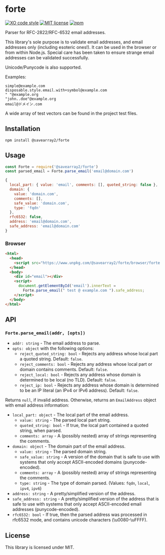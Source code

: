 # forte

[![XO code style](https://img.shields.io/badge/code_style-XO-5ed9c7.svg)](https://github.com/xojs/xo)
[![MIT license](https://img.shields.io/npm/l/@savearray2/forte?color=blue)](https://en.wikipedia.org/wiki/MIT_License)
[![npm](https://img.shields.io/npm/v/@savearray2/forte)](https://www.npmjs.com/package/@savearray2/forte)

Parser for RFC-2822/RFC-6532 email addresses.

This library's sole purpose is to validate email addresses, and email addresses only (including esoteric ones!). It can be used in the browser or from within Node.js. Special care has been taken to ensure strange email addresses can be validated successfully.

Unicode/Punycode is also supported.

Examples:
```
simple@example.com
disposable.style.email.with+symbol@example.com
" "@example.org
"john..doe"@example.org
email@ドメイン.com
```

A wide array of test vectors can be found in the project test files.

## Installation

```
npm install @savearray2/forte
```

## Usage

```js
const Forte = require('@savearray2/forte')
const parsed_email = Forte.parse_email('email@domain.com')
```

```js
{
  local_part: { value: 'email', comments: [], quoted_string: false },
  domain: {
    value: 'domain.com',
    comments: [],
    safe_value: 'domain.com',
    type: 'fqdn'
  },
  rfc6532: false,
  address: 'email@domain.com',
  safe_address: 'email@domain.com'
}
```

### Browser

```html
<html>
  <head>
    <script src="https://www.unpkg.com/@savearray2/forte/browser/forte.min.js"></script>
  </head>
  <body>
    <div id="email"></div>
    <script>
      document.getElementById('email').innerText =
        Forte.parse_email(" test @ example.com ").safe_address;
    </script>
  </body>
</html>
```

## API

### `Forte.parse_email(addr, [opts])`

* `addr: string` - The email address to parse.
* `opts: object` with the following options:
	* `reject_quoted_string: bool` - Rejects any address whose local part a quoted string. Default: `false`.
	* `reject_comments: bool` - Rejects any address whose local part or domain contains comments. Default: `false`.
	* `reject_local: bool` - Rejects any address whose domain is determined to be local (no TLD). Default: `false`.
	* `reject_ip: bool` - Rejects any address whose domain is determined to be an IP literal (an IPv4 or IPv6 address). Default: `false`.

Returns `null`, if invalid address. Otherwise, returns an `EmailAddress` object with email address information:

* `local_part: object` - The local part of the email address.
	* `value: string` - The parsed local part string.
	* `quoted_string: bool` - If true, the local part contained a quoted string, when parsed.
	* `comments: array` - A (possibly nested) array of strings representing the comments.
* `domain: object` - The domain part of the email address.
	* `value: string` - The parsed domain string.
	* `safe_value: string` - A version of the domain that is safe to use with systems that only accept ASCII-encoded domains (punycode-encoded).
	* `comments: array` - A (possibly nested) array of strings representing the comments.
	* `type: string` - The type of domain parsed. (Values: `fqdn`, `local`, `ipv4`, `ipv6`)
* `address: string` - A pretty/simplified version of the address.
* `safe_address: string` - A pretty/simplified version of the address that is safe to use with systems that only accept ASCII-encoded email addresses (punycode-encoded).
* `rfc6532: bool` - If true, then the parsed address was processed in rfc6532 mode, and contains unicode characters (\u0080-\uFFFF).

## License

This library is licensed under MIT.
